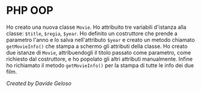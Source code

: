 # PHP OOP

Ho creato una nuova classe `Movie`. Ho attribuito tre variabili d'istanza alla classe: `$title`, `$regia`, `$year`. Ho definito un costruttore che prende a parametro l'anno e lo salva nell'attributo `$year` e creato un metodo chiamato `getMovieInfo()` che stampa a schermo gli attributi della classe. Ho creato due istanze di `Movie`, attribuendogli il titolo passato come parametro, come richiesto dal costruttore, e ho popolato gli altri attributi manualmente. Infine ho richiamato il metodo `getMovieInfo()` per la stampa di tutte le info dei due film.

_Created by Davide Geloso_
